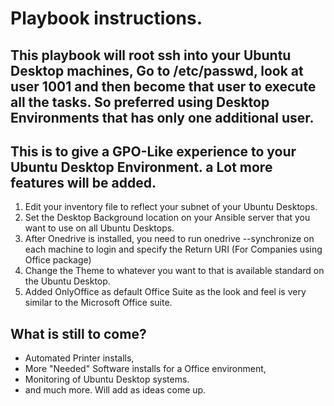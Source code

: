 # Playbook instructions.

## This playbook will root ssh into your Ubuntu Desktop machines, Go to /etc/passwd, look at user 1001 and then become that user to execute all the tasks. So preferred using Desktop Environments that has only one additional user. 

## This is to give a GPO-Like experience to your Ubuntu Desktop Environment. a Lot more features will be added.

1. Edit your inventory file to reflect your subnet of your Ubuntu Desktops.
2. Set the Desktop Background location on your Ansible server that you want to use on all Ubuntu Desktops.
3. After Onedrive is installed, you need to run onedrive --synchronize on each machine to login and specify the Return URI (For Companies using Office package)
4. Change the Theme to whatever you want to that is available standard on the Ubuntu Desktop.
5. Added OnlyOffice as default Office Suite as the look and feel is very similar to the Microsoft Office suite.

## What is still to come?

- Automated Printer installs,
- More "Needed" Software installs for a Office environment,
- Monitoring of Ubuntu Desktop systems.
- and much more. Will add as ideas come up.